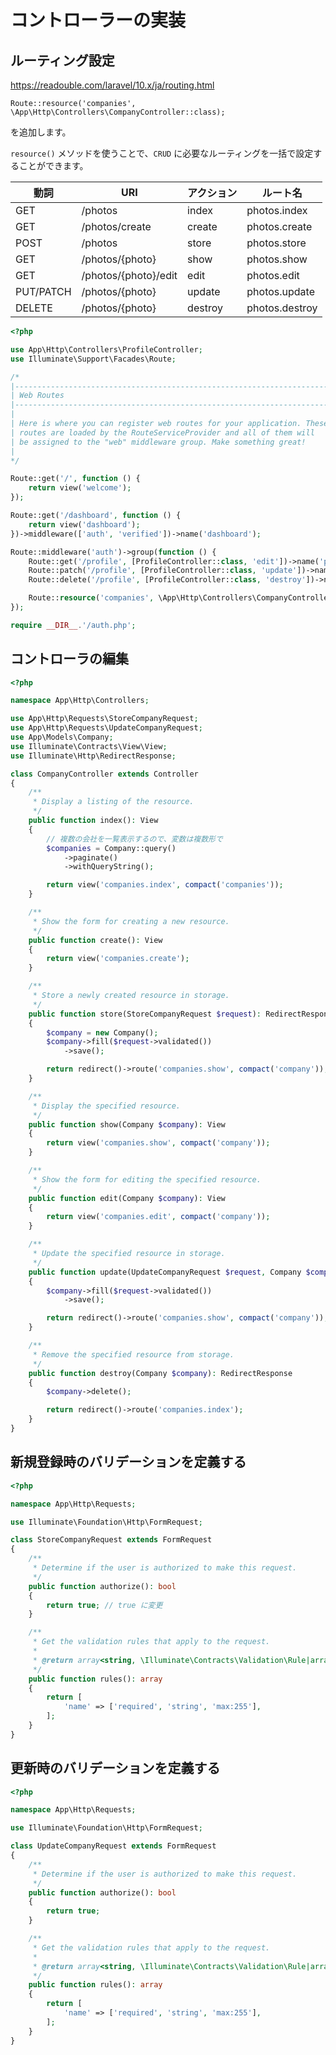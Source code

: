 # コントローラーの実装

## ルーティング設定

https://readouble.com/laravel/10.x/ja/routing.html



`Route::resource('companies', \App\Http\Controllers\CompanyController::class);`

を追加します。

`resource()` メソッドを使うことで、`CRUD` に必要なルーティングを一括で設定することができます。

| 動詞        | URI            | アクション | ルート名        |
| ---------- | -------------- | -------- | -------------- |
| GET        | /photos        | index    | photos.index   |
| GET        | /photos/create | create   | photos.create  |
| POST       | /photos        | store    | photos.store   |
| GET        | /photos/{photo} | show    | photos.show    |
| GET        | /photos/{photo}/edit | edit | photos.edit    |
| PUT/PATCH  | /photos/{photo} | update | photos.update  |
| DELETE     | /photos/{photo} | destroy | photos.destroy |


```php
<?php

use App\Http\Controllers\ProfileController;
use Illuminate\Support\Facades\Route;

/*
|--------------------------------------------------------------------------
| Web Routes
|--------------------------------------------------------------------------
|
| Here is where you can register web routes for your application. These
| routes are loaded by the RouteServiceProvider and all of them will
| be assigned to the "web" middleware group. Make something great!
|
*/

Route::get('/', function () {
    return view('welcome');
});

Route::get('/dashboard', function () {
    return view('dashboard');
})->middleware(['auth', 'verified'])->name('dashboard');

Route::middleware('auth')->group(function () {
    Route::get('/profile', [ProfileController::class, 'edit'])->name('profile.edit');
    Route::patch('/profile', [ProfileController::class, 'update'])->name('profile.update');
    Route::delete('/profile', [ProfileController::class, 'destroy'])->name('profile.destroy');

    Route::resource('companies', \App\Http\Controllers\CompanyController::class); // 追記
});

require __DIR__.'/auth.php';
```

## コントローラの編集

```php
<?php

namespace App\Http\Controllers;

use App\Http\Requests\StoreCompanyRequest;
use App\Http\Requests\UpdateCompanyRequest;
use App\Models\Company;
use Illuminate\Contracts\View\View;
use Illuminate\Http\RedirectResponse;

class CompanyController extends Controller
{
    /**
     * Display a listing of the resource.
     */
    public function index(): View
    {
        // 複数の会社を一覧表示するので、変数は複数形で
        $companies = Company::query()
            ->paginate()
            ->withQueryString();

        return view('companies.index', compact('companies'));
    }

    /**
     * Show the form for creating a new resource.
     */
    public function create(): View
    {
        return view('companies.create');
    }

    /**
     * Store a newly created resource in storage.
     */
    public function store(StoreCompanyRequest $request): RedirectResponse
    {
        $company = new Company();
        $company->fill($request->validated())
            ->save();

        return redirect()->route('companies.show', compact('company'));
    }

    /**
     * Display the specified resource.
     */
    public function show(Company $company): View
    {
        return view('companies.show', compact('company'));
    }

    /**
     * Show the form for editing the specified resource.
     */
    public function edit(Company $company): View
    {
        return view('companies.edit', compact('company'));
    }

    /**
     * Update the specified resource in storage.
     */
    public function update(UpdateCompanyRequest $request, Company $company): RedirectResponse
    {
        $company->fill($request->validated())
            ->save();

        return redirect()->route('companies.show', compact('company'));
    }

    /**
     * Remove the specified resource from storage.
     */
    public function destroy(Company $company): RedirectResponse
    {
        $company->delete();

        return redirect()->route('companies.index');
    }
}
```

## 新規登録時のバリデーションを定義する

```php
<?php

namespace App\Http\Requests;

use Illuminate\Foundation\Http\FormRequest;

class StoreCompanyRequest extends FormRequest
{
    /**
     * Determine if the user is authorized to make this request.
     */
    public function authorize(): bool
    {
        return true; // true に変更
    }

    /**
     * Get the validation rules that apply to the request.
     *
     * @return array<string, \Illuminate\Contracts\Validation\Rule|array|string>
     */
    public function rules(): array
    {
        return [
            'name' => ['required', 'string', 'max:255'],
        ];
    }
}
```

## 更新時のバリデーションを定義する

```php
<?php

namespace App\Http\Requests;

use Illuminate\Foundation\Http\FormRequest;

class UpdateCompanyRequest extends FormRequest
{
    /**
     * Determine if the user is authorized to make this request.
     */
    public function authorize(): bool
    {
        return true;
    }

    /**
     * Get the validation rules that apply to the request.
     *
     * @return array<string, \Illuminate\Contracts\Validation\Rule|array|string>
     */
    public function rules(): array
    {
        return [
            'name' => ['required', 'string', 'max:255'],
        ];
    }
}
```